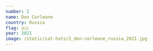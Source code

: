 ```yaml
---
number: 2
name: Don Corleone
country: Russia
flag: 🇷🇺
year: 2021
image: /static/cat-hats/2_don-corleone_russia_2021.jpg
---
```

